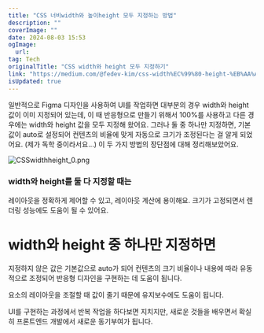 ```yaml
---
title: "CSS 너비width와 높이height 모두 지정하는 방법"
description: ""
coverImage: ""
date: 2024-08-03 15:53
ogImage:
  url:
tag: Tech
originalTitle: "CSS width와 height 모두 지정하기"
link: "https://medium.com/@fedev-kim/css-width%EC%99%80-height-%EB%AA%A8%EB%91%90-%EC%A7%80%EC%A0%95%ED%95%98%EA%B8%B0-66de7c16dd06"
isUpdated: true
---
```


일반적으로 Figma 디자인을 사용하여 UI를 작업하면 대부분의 경우 width와 height 값이 이미 지정되어 있는데, 이 때 반응형으로 만들기 위해서 100%를 사용하고 다른 경우에는 width와 height 값을 모두 지정해 왔어요. 그러나 둘 중 하나만 지정하면, 기본값이 auto로 설정되어 컨텐츠의 비율에 맞게 자동으로 크기가 조정된다는 걸 알게 되었어요. (제가 독학 중이라서요...) 이 두 가지 방법의 장단점에 대해 정리해보았어요.

![CSSwidthheight_0.png](/assets/img/CSSwidthheight_0.png)

### width와 height를 둘 다 지정할 때는

레이아웃을 정확하게 제어할 수 있고, 레이아웃 계산에 용이해요. 크기가 고정되면서 렌더링 성능에도 도움이 될 수 있어요.

<!-- seedividend - 사각형 -->

<ins class="adsbygoogle"
     style="display:block"
     data-ad-client="ca-pub-4877378276818686"
     data-ad-slot="1898504329"
     data-ad-format="auto"
     data-full-width-responsive="true"></ins>

<script>
     (adsbygoogle = window.adsbygoogle || []).push({});
</script>

# width와 height 중 하나만 지정하면

지정하지 않은 값은 기본값으로 auto가 되어 컨텐츠의 크기 비율이나 내용에 따라 유동적으로 조정되어 반응형 디자인을 구현하는 데 도움이 됩니다.

요소의 레이아웃을 조절할 때 값이 줄기 때문에 유지보수에도 도움이 됩니다.

UI를 구현하는 과정에서 반복 작업을 하다보면 지치지만, 새로운 것들을 배우면서 확실히 프론트엔드 개발에서 새로운 동기부여가 됩니다.
